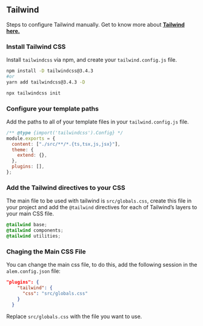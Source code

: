 ## Tailwind

Steps to configure Tailwind manually. Get to know more about [**Tailwind here.**](https://tailwindcss.com/)

### Install Tailwind CSS

Install `tailwindcss` via npm, and create your `tailwind.config.js` file.

```sh
npm install -D tailwindcss@3.4.3
#or
yarn add tailwindcss@3.4.3 -D

npx tailwindcss init
```

### Configure your template paths

Add the paths to all of your template files in your `tailwind.config.js` file.

```js
/** @type {import('tailwindcss').Config} */
module.exports = {
  content: ["./src/**/*.{ts,tsx,js,jsx}"],
  theme: {
    extend: {},
  },
  plugins: [],
};
```

### Add the Tailwind directives to your CSS

The main file to be used with tailwind is `src/globals.css`, create this file in your project and add the `@tailwind` directives for each of Tailwind’s layers to your main CSS file.

```css
@tailwind base;
@tailwind components;
@tailwind utilities;
```

### Chaging the Main CSS File

You can change the main css file, to do this, add the following session in the `alem.config.json` file:

```json
"plugins": {
    "tailwind": {
      "css": "src/globals.css"
    }
  }
```

Replace `src/globals.css` with the file you want to use.
